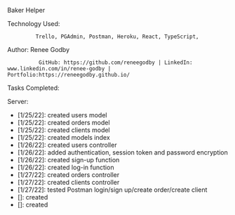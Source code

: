 Baker Helper

Technology Used:

             Trello, PGAdmin, Postman, Heroku, React, TypeScript, 



Author:  Renee Godby

              GitHub: https://github.com/reneegodby | LinkedIn: www.linkedin.com/in/renee-godby | Portfolio:https://reneegodby.github.io/

Tasks Completed:


Server: 
- [1/25/22]: created users model
- [1/25/22]: created orders model
- [1/25/22]: created clients model
- [1/25/22]: created models index
- [1/26/22]: created users controller
- [1/26/22]: added authentication, session token and password encryption
- [1/26/22]: created sign-up function
- [1/26/22]: created log-in function
- [1/27/22]: created orders controller
- [1/27/22]: created clients controller
- [1/27/22]: tested Postman login/sign up/create order/create client
- []: created 
- []: created 

